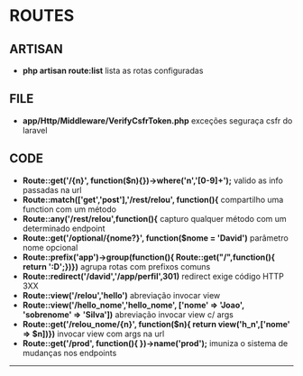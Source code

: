 # ROUTES

## ARTISAN 

- **php artisan route:list** lista as rotas configuradas

## FILE

- **app/Http/Middleware/VerifyCsfrToken.php** exceções seguraça csfr do laravel

## CODE

- **Route::get('/{n}', function($n){})->where('n','[0-9]+');** valido as info passadas na url
- **Route::match(['get','post'],'/rest/relou', function(){** compartilho uma function com um método
- **Route::any('/rest/relou',function(){** capturo qualquer método com um determinado endpoint
- **Route::get('/optional/{nome?}', function($nome = 'David')** parâmetro nome opcional
- **Route::prefix('app')->group(function(){ Route::get("/",function(){ return ':D';})})** agrupa rotas com prefixos comuns
- **Route::redirect('/david','/app/perfil',301)** redirect exige código HTTP 3XX
- **Route::view('/relou','hello')** abreviação invocar view
- **Route::view('/hello_nome','hello_nome', ['nome' => 'Joao', 'sobrenome' => 'Silva'])** abreviação invocar view c/ args
- **Route::get('/relou_nome/{n}', function($n){ return view('h_n',['nome' => $n])})** invocar view com args na url 
- **Route::get('/prod', function(){ })->name('prod');** imuniza o sistema de mudanças nos endpoints

<hr>
